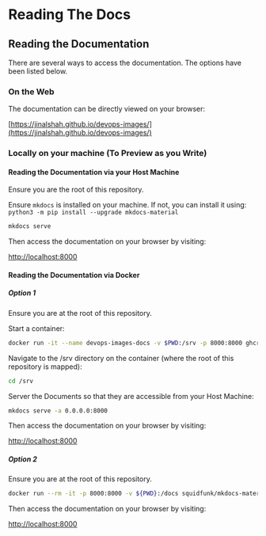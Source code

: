 # Reading The Docs

## Reading the Documentation

There are several ways to access the documentation. The options have been listed below.

### On the Web

The documentation can be directly viewed on your browser:

[https://jinalshah.github.io/devops-images/](https://jinalshah.github.io/devops-images/)

### Locally on your machine (To Preview as you Write)

#### Reading the Documentation via your Host Machine

Ensure you are the root of this repository.

Ensure `mkdocs` is installed on your machine. If not, you can install it using: `python3 -m pip install --upgrade mkdocs-material`

```bash
mkdocs serve
```

Then access the documentation on your browser by visiting:

[http://localhost:8000](http://localhost:8000)

#### Reading the Documentation via Docker

##### Option 1

Ensure you are at the root of this repository.

Start a container:

```bash
docker run -it --name devops-images-docs -v $PWD:/srv -p 8000:8000 ghcr.io/jinalshah/devops/images/all-devops
```

Navigate to the /srv directory on the container (where the root of this repository is mapped):

```bash
cd /srv
```

Server the Documents so that they are accessible from your Host Machine:

```bash
mkdocs serve -a 0.0.0.0:8000
```

Then access the documentation on your browser by visiting:

[http://localhost:8000](http://localhost:8000)

##### Option 2

Ensure you are at the root of this repository.

```bash
docker run --rm -it -p 8000:8000 -v ${PWD}:/docs squidfunk/mkdocs-material
```

Then access the documentation on your browser by visiting:

[http://localhost:8000](http://localhost:8000)
